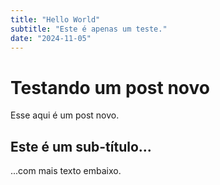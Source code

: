 ```yaml
---
title: "Hello World"
subtitle: "Este é apenas um teste."
date: "2024-11-05"
---
```


# Testando um post novo

Esse aqui é um post novo.

## Este é um sub-título...

...com mais texto embaixo.
